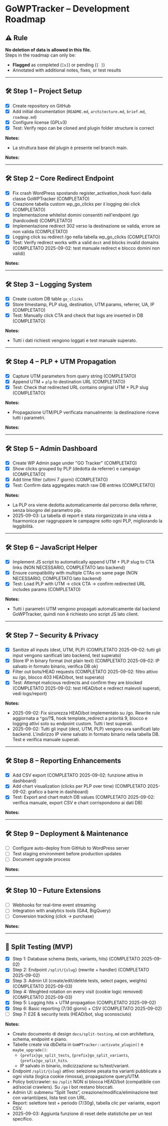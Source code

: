 # GoWPTracker – Development Roadmap

## ⚠️ Rule
**No deletion of data is allowed in this file.**  
Steps in the roadmap can only be:
- **Flagged** as completed (`[x]`) or pending (`[ ]`)  
- Annotated with additional notes, fixes, or test results  

---

## 🛠️ Step 1 – Project Setup
- [x] Create repository on GitHub  
- [x] Add initial documentation (`README.md`, `architecture.md`, `brief.md`, `roadmap.md`)  
- [x] Configure license (GPLv3)  
- [x] Test: Verify repo can be cloned and plugin folder structure is correct  

**Notes:**
- La struttura base del plugin è presente nel branch main.


**Notes:**  

---

## 🛠️ Step 2 – Core Redirect Endpoint
- [x] Fix crash WordPress spostando register_activation_hook fuori dalla classe GoWPTracker (COMPLETATO)
- [x] Creazione tabella custom wp_go_clicks per il logging dei click (COMPLETATO)
- [x] Implementazione whitelist domini consentiti nell'endpoint /go (hardcoded) (COMPLETATO)
- [x] Implementazione redirect 302 verso la destinazione se valida, errore se non valida (COMPLETATO)
- [x] Logging click su redirect /go nella tabella wp_go_clicks (COMPLETATO)
- [x] Test: Verify redirect works with a valid `dest` and blocks invalid domains  (COMPLETATO 2025-09-02: test manuale redirect e blocco domini non validi)  

**Notes:**  

---

## 🛠️ Step 3 – Logging System
- [x] Create custom DB table `go_clicks`
- [x] Store timestamp, PLP slug, destination, UTM params, referrer, UA, IP (COMPLETATO)
- [x] Test: Manually click CTA and check that logs are inserted in DB (COMPLETATO)

**Notes:**
- Tutti i dati richiesti vengono loggati e test manuale superato.

---

## 🛠️ Step 4 – PLP + UTM Propagation
- [x] Capture UTM parameters from query string (COMPLETATO)
- [x] Append UTM + `plp` to destination URL (COMPLETATO)
- [x] Test: Check that redirected URL contains original UTM + PLP slug (COMPLETATO)

**Notes:**
- Propagazione UTM/PLP verificata manualmente: la destinazione riceve tutti i parametri.

**Notes:**  

---

## 🛠️ Step 5 – Admin Dashboard
- [x] Create WP Admin page under "GO Tracker" (COMPLETATO)
- [x] Show clicks grouped by PLP (dedotta da referrer) e campaign (COMPLETATO)
- [x] Add time filter (ultimi 7 giorni) (COMPLETATO)
- [x] Test: Confirm data aggregates match raw DB entries (COMPLETATO)

**Notes:**
- La PLP ora viene dedotta automaticamente dal percorso della referrer, senza bisogno del parametro plp.
- 2025-09-03: La tabella di report è stata riorganizzata in una vista a fisarmonica per raggruppare le campagne sotto ogni PLP, migliorando la leggibilità.

---

## 🛠️ Step 6 – JavaScript Helper
- [x] Implement JS script to automatically append UTM + PLP slug to CTA links (NON NECESSARIO, COMPLETATO lato backend)
- [x] Ensure compatibility with multiple CTAs on same page (NON NECESSARIO, COMPLETATO lato backend)
- [x] Test: Load PLP with UTM → click CTA → confirm redirected URL includes params (COMPLETATO)

**Notes:**
- Tutti i parametri UTM vengono propagati automaticamente dal backend GoWPTracker, quindi non è richiesto uno script JS lato client.

---

## 🛠️ Step 7 – Security & Privacy
- [x] Sanitize all inputs (dest, UTM, PLP)  (COMPLETATO 2025-09-02: tutti gli input vengono sanificati lato backend, test superato)  
- [x] Store IP in binary format (not plain text)  (COMPLETATO 2025-09-02: IP salvato in formato binario, verifica DB ok)  
- [x] Filter out bots/HEAD requests  (COMPLETATO 2025-09-02: filtro attivo su /go, blocco 403 HEAD/bot, test superato)  
- [x] Test: Attempt malicious redirects and confirm they are blocked  (COMPLETATO 2025-09-02: test HEAD/bot e redirect malevoli superati, vedi logs/report)  

**Notes:**
- 2025-09-02: Fix sicurezza HEAD/bot implementato su /go. Rewrite rule aggiornata a ^go/?$, hook template_redirect a priorità 9, blocco e logging attivi solo su endpoint custom. Tutti i test superati.
- 2025-09-02: Tutti gli input (dest, UTM, PLP) vengono ora sanificati lato backend. L'indirizzo IP viene salvato in formato binario nella tabella DB. Test e verifica manuale superati.

---

## 🛠️ Step 8 – Reporting Enhancements
- [x] Add CSV export  (COMPLETATO 2025-09-02: funzione attiva in dashboard)
- [x] Add chart visualization (clicks per PLP over time)  (COMPLETATO 2025-09-02: grafico a barre in dashboard)
- [x] Test: Export and chart match DB values  (COMPLETATO 2025-09-02: verifica manuale, export CSV e chart corrispondono ai dati DB)  

**Notes:**  

---

## 🛠️ Step 9 – Deployment & Maintenance
- [ ] Configure auto-deploy from GitHub to WordPress server  
- [ ] Test staging environment before production updates  
- [ ] Document upgrade process  

**Notes:**  

---

## 🛠️ Step 10 – Future Extensions
- [ ] Webhooks for real-time event streaming  
- [ ] Integration with analytics tools (GA4, BigQuery)  
- [ ] Conversion tracking (click → purchase)  

**Notes:**  

---

## 🧪 Split Testing (MVP)
- [x] Step 1: Database schema (tests, variants, hits) (COMPLETATO 2025-09-02)
- [x] Step 2: Endpoint `/split/{slug}` (rewrite + handler) (COMPLETATO 2025-09-02)
- [x] Step 3: Admin UI (create/edit/delete tests, select pages, weights) (COMPLETATO 2025-09-03)
- [x] Step 4: Weighted rotation on every visit (cookie logic removed) (COMPLETATO 2025-09-03)
- [x] Step 5: Logging hits + UTM propagation (COMPLETATO 2025-09-02)
- [x] Step 6: Basic reporting (7/30 giorni) + CSV (COMPLETATO 2025-09-02)
- [ ] Step 7: E2E & security tests (HEAD/bot, slug sconosciuto)

**Notes:**
- Creato documento di design `docs/split-testing.md` con architettura, schema, endpoint e piano.
- Tabelle create via dbDelta in `GoWPTracker::activate_plugin()` e `maybe_upgrade()`:
  - `{prefix}go_split_tests`, `{prefix}go_split_variants`, `{prefix}go_split_hits`.
  - IP salvato in binario, indicizzazione su ts/test/variant.
- Endpoint `/split/{slug}` attivo: selezione pesata tra varianti pubblicate a ogni visita (logica cookie rimossa), propagazione query/UTM.
- Policy bot/crawler: su `/split` NON si blocca HEAD/bot (compatibile con ad/social crawlers). Su `/go` i bot restano bloccati.
- Admin UI: submenu “Split Tests”, creazione/modifica/eliminazione test con varianti/pesi, lista test con URL.
- Report: selettore test + periodo (7/30g), tabella clic per variante, export CSV.
- 2025-09-03: Aggiunta funzione di reset delle statistiche per un test specifico.
